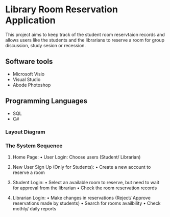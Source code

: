 # Library Room Reservation Application

This project aims to keep track of the student room reservtaion records and allows users like the students and the librarians to reserve a room for group discussion, study sesion or recession.

## Software tools
- Microsoft Visio
- Visual Studio
- Abode Photoshop

## Programming Languages
- SQL
- C#

### Layout Diagram


### The System Sequence
1. Home Page:
  • User Login: Choose users (Student/ Librarian)

2. New User Sign Up (Only for Students):
  • Create a new account to reserve a room

3. Student Login:
  • Select an available room to reserve, but need to wait for approval from the librarian
  • Check the room reservation records

5. Librarian Login:
  • Make changes in reservations (Reject/ Approve reservations made by students)
  • Search for rooms availbility
  • Check mothly/ daily reports
